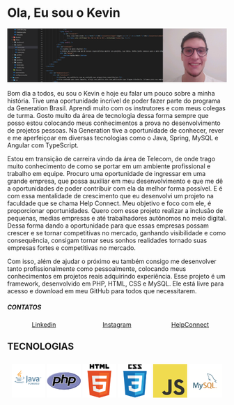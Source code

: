 # Ola, Eu sou o Kevin 

![alt text](img/banner.png)

Bom dia a todos, eu sou o Kevin e hoje eu falar um pouco sobre a minha história. Tive uma oportunidade incrível de poder fazer parte do programa da Generation Brasil. Aprendi muito com os instrutores e com meus colegas de turma. Gosto muito da área de tecnologia dessa forma sempre que posso estou colocando meus conhecimentos a prova no desenvolvimento de projetos pessoas. Na Generation tive a oportunidade de conhecer, rever e me aperfeiçoar em diversas tecnologias como o Java, Spring, MySQL e Angular com TypeScript. 

Estou em transição de carreira vindo da área de Telecom, de onde trago muito conhecimento de como se portar em um ambiente profissional e trabalho em equipe. Procuro uma oportunidade de ingressar em uma grande empresa, que possa auxiliar em meu desenvolvimento e que me dê a oportunidades de poder contribuir com ela da melhor forma possível. 
E é com essa mentalidade de crescimento que eu desenvolvi um projeto na faculdade que se chama Help Connect. Meu objetivo e foco com ele, é proporcionar oportunidades. Quero com esse projeto realizar a inclusão de pequenas, medias empresas e até trabalhadores autônomos no meio digital. Dessa forma dando a oportunidade para que essas empresas possam crescer e se tornar competitivas no mercado, ganhando visibilidade e como consequência, consigam tornar seus sonhos realidades tornado suas empresas fortes e competitivas no mercado. 

Com isso, além de ajudar o próximo eu também consigo me desenvolver tanto profissionalmente como pessoalmente, colocando meus conhecimentos em projetos reais adquirindo experiência.
Esse projeto é um framework, desenvolvido em PHP, HTML, CSS e MySQL. Ele está livre para acesso e download em meu GitHub para todos que necessitarem.

##### CONTATOS

<div style="display: flex; align-items: center; justify-content: space-between;">
    <a style="width: 33.3333%; text-align: center;" href="https://www.linkedin.com/in/kevin-alec-neri-lazzarotto-72a781137/">Linkedin</a>
    <a style="width: 33.3333%; text-align: center;" href="https://www.instagram.com/clmkevin/?hl=pt-br">Instagram</a>
    <a style="width: 33.3333%; text-align: center;" href="https://helpconnect.com.br/framework">HelpConnect</a>
</div>

## TECNOLOGIAS

<div style="display: flex; align-items: center; justify-content: space-between; width: 96%; height: auto; padding: 2%;">
    <img width="16%" height="auto" src="https://raw.githubusercontent.com/github/explore/80688e429a7d4ef2fca1e82350fe8e3517d3494d/topics/java/java.png">
    <img width="16%" height="auto" src="https://raw.githubusercontent.com/github/explore/80688e429a7d4ef2fca1e82350fe8e3517d3494d/topics/php/php.png">
    <img width="16%" height="auto" src="https://raw.githubusercontent.com/github/explore/80688e429a7d4ef2fca1e82350fe8e3517d3494d/topics/html/html.png">
    <img width="16%" height="auto" src="https://raw.githubusercontent.com/github/explore/80688e429a7d4ef2fca1e82350fe8e3517d3494d/topics/css/css.png">
    <img width="16%" height="auto" src="https://raw.githubusercontent.com/github/explore/80688e429a7d4ef2fca1e82350fe8e3517d3494d/topics/javascript/javascript.png">
    <img width="16%" height="auto" src="https://raw.githubusercontent.com/github/explore/80688e429a7d4ef2fca1e82350fe8e3517d3494d/topics/mysql/mysql.png">
</div>
